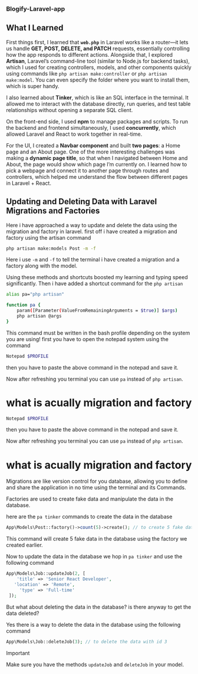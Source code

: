 ### Blogify-Laravel-app

## What I Learned

First things first, I learned that **`web.php`** in Laravel works like a router—it lets us handle **GET, POST, DELETE, and PATCH** requests, essentially controlling how the app responds to different actions. Alongside that, I explored **Artisan**, Laravel’s command-line tool (similar to Node.js for backend tasks), which I used for creating controllers, models, and other components quickly using commands like `php artisan make:controller` or `php artisan make:model`. You can even specify the folder where you want to install them, which is super handy.

I also learned about **Tinker**, which is like an SQL interface in the terminal. It allowed me to interact with the database directly, run queries, and test table relationships without opening a separate SQL client.

On the front-end side, I used **npm** to manage packages and scripts. To run the backend and frontend simultaneously, I used **concurrently**, which allowed Laravel and React to work together in real-time.

For the UI, I created a **Navbar component** and built **two pages**: a Home page and an About page. One of the more interesting challenges was making a **dynamic page title**, so that when I navigated between Home and About, the page would show which page I’m currently on. I learned how to pick a webpage and connect it to another page through routes and controllers, which helped me understand the flow between different pages in Laravel + React.


## Updating and Deleting Data with Laravel Migrations and Factories

Here i have approached a way to update and delete the data using the migration and factory in laravel.
first off i have created a migration and factory using the artisan command

```bash
php artisan make:models Post -m -f
```

Here i use `-m` and `-f` to tell the terminal i have created a migration and a factory along with the model.

Using these methods and shortcuts boosted my learning and typing speed significantly.
Then i have added a shortcut command for the `php artisan`

```bash
alias pa="php artisan"

function pa {
    param([Parameter(ValueFromRemainingArguments = $true)] $args)
    php artisan @args
}
```

This command must be written in the bash profile depending on the system you are using!
first you have to open the notepad system using the command

```bash
Notepad $PROFILE
```

then you have to paste the above command in the notepad and save it.

Now after refreshing you terminal you can use `pa` instead of `php artisan`.

# what is acually migration and factory

```bash
Notepad $PROFILE
```

then you have to paste the above command in the notepad and save it.

Now after refreshing you terminal you can use `pa` instead of `php artisan`.

# what is acually migration and factory

Migrations are like version control for you database, allowing you to define and share the application in no time using the terminal and its Commands.

Factories are used to create fake data and manipulate the data in the database.

here are the `pa tinker` commands to create the data in the database

```php
App\Models\Post::factory()->count(5)->create(); // to create 5 fake data in the database
```

This command will create 5 fake data in the database using the factory we created earlier.

Now to update the data in the database we hop in `pa tinker` and use the following command

```php
App\Models\Job::updateJob(2, [
    'title' => 'Senior React Developer',
   'location' => 'Remote',
     'type' => 'Full-time'
 ]);
```

But what about deleting the data in the database? is there anyway to get the data deleted?

Yes there is a way to delete the data in the database using the following command

```php
App\Models\Job::deleteJob(3); // to delete the data with id 3
```

> [!IMPORTANT]
> Make sure you have the methods `updateJob` and `deleteJob` in your model.
